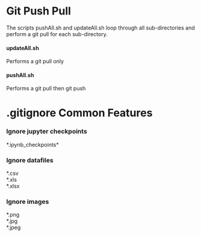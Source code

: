 # Git Push Pull

The scripts pushAll.sh and updateAll.sh loop through all sub-directories and perform a git pull for each sub-directory.

#### updateAll.sh
Performs a git pull only

#### pushAll.sh
Performs a git pull then git push

# .gitignore Common Features

### Ignore jupyter checkpoints
\*.ipynb_checkpoints\*

### Ignore datafiles
\*.csv<br>\*.xls<br>\*.xlsx

### Ignore images
\*.png<br>\*.jpg<br>\*.jpeg
 